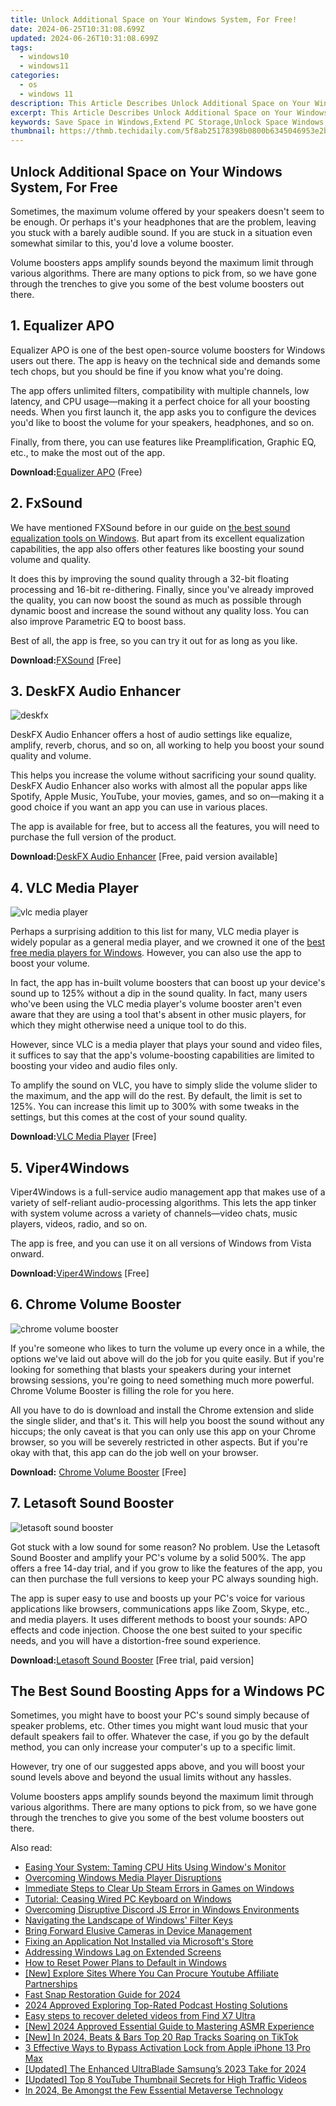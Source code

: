 ```yaml
---
title: Unlock Additional Space on Your Windows System, For Free!
date: 2024-06-25T10:31:08.699Z
updated: 2024-06-26T10:31:08.699Z
tags:
  - windows10
  - windows11
categories:
  - os
  - windows 11
description: This Article Describes Unlock Additional Space on Your Windows System, For Free!
excerpt: This Article Describes Unlock Additional Space on Your Windows System, For Free!
keywords: Save Space in Windows,Extend PC Storage,Unlock Space Windows,Free Windows Space Increase,Remove Limits on Disk,Free Windows ExtraSpace,Expand OS Disk Usage
thumbnail: https://thmb.techidaily.com/5f8ab25178398b0800b6345046953e2b2e89a6d9e6a8838419dd9465e3b6b177.jpg
---
```


## Unlock Additional Space on Your Windows System, For Free

 Sometimes, the maximum volume offered by your speakers doesn't seem to be enough. Or perhaps it's your headphones that are the problem, leaving you stuck with a barely audible sound. If you are stuck in a situation even somewhat similar to this, you'd love a volume booster.

 Volume boosters apps amplify sounds beyond the maximum limit through various algorithms. There are many options to pick from, so we have gone through the trenches to give you some of the best volume boosters out there.

## 1\. Equalizer APO

 Equalizer APO is one of the best open-source volume boosters for Windows users out there. The app is heavy on the technical side and demands some tech chops, but you should be fine if you know what you're doing.

 The app offers unlimited filters, compatibility with multiple channels, low latency, and CPU usage—making it a perfect choice for all your boosting needs. When you first launch it, the app asks you to configure the devices you'd like to boost the volume for your speakers, headphones, and so on.

 Finally, from there, you can use features like Preamplification, Graphic EQ, etc., to make the most out of the app.

**Download:**[Equalizer APO](https://equalizerapo.com/) (Free)

## 2\. FxSound

 We have mentioned FXSound before in our guide on [the best sound equalization tools on Windows](https://www.makeuseof.com/tag/windows-sound-equalizers/). But apart from its excellent equalization capabilities, the app also offers other features like boosting your sound volume and quality.

 It does this by improving the sound quality through a 32-bit floating processing and 16-bit re-dithering. Finally, since you've already improved the quality, you can now boost the sound as much as possible through dynamic boost and increase the sound without any quality loss. You can also improve Parametric EQ to boost bass.

 Best of all, the app is free, so you can try it out for as long as you like.

**Download:**[FXSound](https://www.fxsound.com/) \[Free\]

## 3\. DeskFX Audio Enhancer

![deskfx](https://static1.makeuseofimages.com/wordpress/wp-content/uploads/2023/07/deskfx.jpg)

 DeskFX Audio Enhancer offers a host of audio settings like equalize, amplify, reverb, chorus, and so on, all working to help you boost your sound quality and volume.

 This helps you increase the volume without sacrificing your sound quality. DeskFX Audio Enhancer also works with almost all the popular apps like Spotify, Apple Music, YouTube, your movies, games, and so on—making it a good choice if you want an app you can use in various places.

 The app is available for free, but to access all the features, you will need to purchase the full version of the product.

**Download:**[DeskFX Audio Enhancer](https://www.nchsoftware.com/deskfx/index.html) \[Free, paid version available\]

## 4\. VLC Media Player

![vlc media player](https://static1.makeuseofimages.com/wordpress/wp-content/uploads/2023/07/vlc-media-player.jpg)

 Perhaps a surprising addition to this list for many, VLC media player is widely popular as a general media player, and we crowned it one of the [best free media players for Windows](https://www.makeuseof.com/tag/top-5-free-media-players-for-windows/). However, you can also use the app to boost your volume.

 In fact, the app has in-built volume boosters that can boost up your device's sound up to 125% without a dip in the sound quality. In fact, many users who've been using the VLC media player's volume booster aren't even aware that they are using a tool that's absent in other music players, for which they might otherwise need a unique tool to do this.

 However, since VLC is a media player that plays your sound and video files, it suffices to say that the app's volume-boosting capabilities are limited to boosting your video and audio files only.

 To amplify the sound on VLC, you have to simply slide the volume slider to the maximum, and the app will do the rest. By default, the limit is set to 125%. You can increase this limit up to 300% with some tweaks in the settings, but this comes at the cost of your sound quality.

**Download:**[VLC Media Player](https://www.videolan.org/vlc/) \[Free\]

## 5\. Viper4Windows

 Viper4Windows is a full-service audio management app that makes use of a variety of self-reliant audio-processing algorithms. This lets the app tinker with system volume across a variety of channels—video chats, music players, videos, radio, and so on.

 The app is free, and you can use it on all versions of Windows from Vista onward.

**Download:**[Viper4Windows](https://www.softpedia.com/get/Multimedia/Audio/Other-AUDIO-Tools/ViPER4Windows.shtml) \[Free\]

## 6\. Chrome Volume Booster

![chrome volume booster](https://static1.makeuseofimages.com/wordpress/wp-content/uploads/2023/07/chrome-volume-booster.jpg)

 If you're someone who likes to turn the volume up every once in a while, the options we've laid out above will do the job for you quite easily. But if you're looking for something that blasts your speakers during your internet browsing sessions, you're going to need something much more powerful. Chrome Volume Booster is filling the role for you here.

 All you have to do is download and install the Chrome extension and slide the single slider, and that's it. This will help you boost the sound without any hiccups; the only caveat is that you can only use this app on your Chrome browser, so you will be severely restricted in other aspects. But if you're okay with that, this app can do the job well on your browser.

**Download:** [Chrome Volume Booster](https://chrome.google.com/webstore/detail/volume-booster/ejkiikneibegknkgimmihdpcbcedgmpo) \[Free\]

## 7\. Letasoft Sound Booster

![letasoft sound booster](https://static1.makeuseofimages.com/wordpress/wp-content/uploads/2023/07/letasoft-sound-booster.jpg)

 Got stuck with a low sound for some reason? No problem. Use the Letasoft Sound Booster and amplify your PC's volume by a solid 500%. The app offers a free 14-day trial, and if you grow to like the features of the app, you can then purchase the full versions to keep your PC always sounding high.

 The app is super easy to use and boosts up your PC's voice for various applications like browsers, communications apps like Zoom, Skype, etc., and media players. It uses different methods to boost your sounds: APO effects and code injection. Choose the one best suited to your specific needs, and you will have a distortion-free sound experience.

**Download:**[Letasoft Sound Booster](https://www.letasoft.com/sound-booster-download/) \[Free trial, paid version\]

## The Best Sound Boosting Apps for a Windows PC

 Sometimes, you might have to boost your PC's sound simply because of speaker problems, etc. Other times you might want loud music that your default speakers fail to offer. Whatever the case, if you go by the default method, you can only increase your computer's up to a specific limit.

 However, try one of our suggested apps above, and you will boost your sound levels above and beyond the usual limits without any hassles.

 Volume boosters apps amplify sounds beyond the maximum limit through various algorithms. There are many options to pick from, so we have gone through the trenches to give you some of the best volume boosters out there.

<span class="atpl-alsoreadstyle">Also read:</span>
<div><ul>
<li><a href="https://win11.techidaily.com/easing-your-system-taming-cpu-hits-using-windows-monitor/"><u>Easing Your System: Taming CPU Hits Using Window's Monitor</u></a></li>
<li><a href="https://win11.techidaily.com/overcoming-windows-media-player-disruptions/"><u>Overcoming Windows Media Player Disruptions</u></a></li>
<li><a href="https://win11.techidaily.com/immediate-steps-to-clear-up-steam-errors-in-games-on-windows/"><u>Immediate Steps to Clear Up Steam Errors in Games on Windows</u></a></li>
<li><a href="https://win11.techidaily.com/tutorial-ceasing-wired-pc-keyboard-on-windows/"><u>Tutorial: Ceasing Wired PC Keyboard on Windows</u></a></li>
<li><a href="https://win11.techidaily.com/overcoming-disruptive-discord-js-error-in-windows-environments/"><u>Overcoming Disruptive Discord JS Error in Windows Environments</u></a></li>
<li><a href="https://win11.techidaily.com/navigating-the-landscape-of-windows-filter-keys/"><u>Navigating the Landscape of Windows' Filter Keys</u></a></li>
<li><a href="https://win11.techidaily.com/bring-forward-elusive-cameras-in-device-management/"><u>Bring Forward Elusive Cameras in Device Management</u></a></li>
<li><a href="https://win11.techidaily.com/fixing-an-application-not-installed-via-microsofts-store/"><u>Fixing an Application Not Installed via Microsoft's Store</u></a></li>
<li><a href="https://win11.techidaily.com/addressing-windows-lag-on-extended-screens/"><u>Addressing Windows Lag on Extended Screens</u></a></li>
<li><a href="https://win11.techidaily.com/how-to-reset-power-plans-to-default-in-windows/"><u>How to Reset Power Plans to Default in Windows</u></a></li>
<li><a href="https://youtube-help.techidaily.com/new-explore-sites-where-you-can-procure-youtube-affiliate-partnerships/"><u>[New] Explore Sites Where You Can Procure Youtube Affiliate Partnerships</u></a></li>
<li><a href="https://snapchat-videos.techidaily.com/fast-snap-restoration-guide-for-2024/"><u>Fast Snap Restoration Guide for 2024</u></a></li>
<li><a href="https://audio-editing.techidaily.com/2024-approved-exploring-top-rated-podcast-hosting-solutions/"><u>2024 Approved Exploring Top-Rated Podcast Hosting Solutions</u></a></li>
<li><a href="https://phone-solutions.techidaily.com/easy-steps-to-recover-deleted-videos-from-find-x7-ultra-by-fonelab-android-recover-video/"><u>Easy steps to recover deleted videos from Find X7 Ultra</u></a></li>
<li><a href="https://facebook-video-footage.techidaily.com/new-2024-approved-essential-guide-to-mastering-asmr-experience/"><u>[New] 2024 Approved  Essential Guide to Mastering ASMR Experience</u></a></li>
<li><a href="https://tiktok-video-recordings.techidaily.com/new-in-2024-beats-and-bars-top-20-rap-tracks-soaring-on-tiktok/"><u>[New] In 2024, Beats & Bars  Top 20 Rap Tracks Soaring on TikTok</u></a></li>
<li><a href="https://activate-lock.techidaily.com/3-effective-ways-to-bypass-activation-lock-from-apple-iphone-13-pro-max-by-drfone-ios/"><u>3 Effective Ways to Bypass Activation Lock from Apple iPhone 13 Pro Max</u></a></li>
<li><a href="https://vp-tips.techidaily.com/updated-the-enhanced-ultrablade-samsungs-2023-take-for-2024/"><u>[Updated] The Enhanced UltraBlade  Samsung’s 2023 Take for 2024</u></a></li>
<li><a href="https://facebook-video-footage.techidaily.com/updated-top-8-youtube-thumbnail-secrets-for-high-traffic-videos/"><u>[Updated] Top 8 YouTube Thumbnail Secrets for High Traffic Videos</u></a></li>
<li><a href="https://extra-resources.techidaily.com/in-2024-be-amongst-the-few-essential-metaverse-technology/"><u>In 2024, Be Amongst the Few  Essential Metaverse Technology</u></a></li>
</ul></div>

<ins class="adsbygoogle"
      style="display:block"
      data-ad-client="ca-pub-7571918770474297"
      data-ad-slot="8358498916"
      data-ad-format="auto"
      data-full-width-responsive="true"></ins>